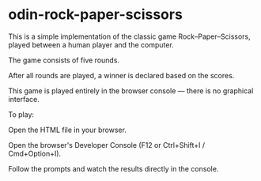 # odin-rock-paper-scissors
This is a simple implementation of the classic game Rock–Paper–Scissors, played between a human player and the computer.

The game consists of five rounds.

After all rounds are played, a winner is declared based on the scores.

This game is played entirely in the browser console — there is no graphical interface.

To play:

Open the HTML file in your browser.

Open the browser's Developer Console (F12 or Ctrl+Shift+I / Cmd+Option+I).

Follow the prompts and watch the results directly in the console.
